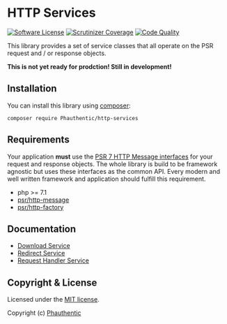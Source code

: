 # HTTP Services

[![Software License](https://img.shields.io/badge/license-MIT-brightgreen.svg?style=flat-square)](LICENSE)
[![Scrutinizer Coverage](https://img.shields.io/scrutinizer/coverage/g/Phauthentic/http-services/master.svg?style=flat-square)](https://scrutinizer-ci.com/g/Phauthentic/http-services/)
[![Code Quality](https://img.shields.io/scrutinizer/g/Phauthentic/http-services/master.svg?style=flat-square)](https://scrutinizer-ci.com/g/Phauthentic/http-services/)

This library provides a set of service classes that all operate on the PSR request and / or response objects. 

**This is not yet ready for prodction! Still in development!**

## Installation

You can install this library using [composer](http://getcomposer.org):

```
composer require Phauthentic/http-services
```

## Requirements

Your application **must** use the [PSR 7 HTTP Message interfaces](https://github.com/php-fig/http-message) for your request and response objects. The whole library is build to be framework agnostic but uses these interfaces as the common API. Every modern and well written framework and application should fulfill this requirement.

 * php >= 7.1
 * [psr/http-message](https://github.com/php-fig/http-message)
 * [psr/http-factory](https://github.com/php-fig/http-factory)

## Documentation

 * [Download Service](docs/Download-Service.md) 
 * [Redirect Service](docs/Redirect-Service.md)
 * [Request Handler Service](docs/Request-Handler-Service.md)
 
## Copyright & License

Licensed under the [MIT license](LICENSE.txt).

Copyright (c) [Phauthentic](https://github.com/Phauthentic)
